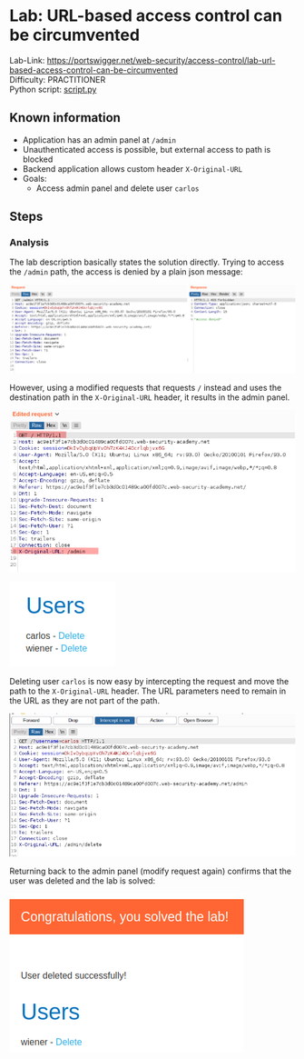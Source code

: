 # Lab: URL-based access control can be circumvented

Lab-Link: <https://portswigger.net/web-security/access-control/lab-url-based-access-control-can-be-circumvented>  
Difficulty: PRACTITIONER  
Python script: [script.py](script.py)  

## Known information

- Application has an admin panel at `/admin`
- Unauthenticated access is possible, but external access to path is blocked
- Backend application allows custom header `X-Original-URL`
- Goals:
  - Access admin panel and delete user `carlos`

## Steps

### Analysis

The lab description basically states the solution directly. Trying to access the `/admin` path, the access is denied by a plain json message:

![access_denied](img/access_denied.png)

However, using a modified requests that requests `/` instead and uses the destination path in the `X-Original-URL` header, it results in the admin panel.

![modified_request](img/modified_request.png)

![admin_panel](img/admin_panel.png)

Deleting user `carlos` is now easy by intercepting the request and move the path to the `X-Original-URL` header. The URL parameters need to remain in the URL as they are not part of the path.

![modified_delete_request](img/modified_delete_request.png)

Returning back to the admin panel (modify request again) confirms that the user was deleted and the lab is solved:

![success](img/success.png)
